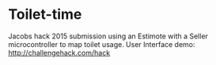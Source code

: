# Toilet-time
Jacobs hack 2015 submission using an Estimote with a Seller microcontroller to map toilet usage.
User Interface demo: http://challengehack.com/hack